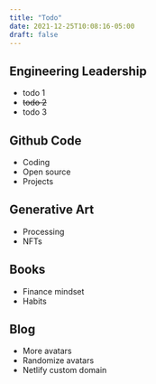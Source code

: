 ```yaml
---
title: "Todo"
date: 2021-12-25T10:08:16-05:00
draft: false
---
```

## Engineering Leadership
* todo 1
* ~~todo 2~~
* todo 3
## Github Code
* Coding
* Open source
* Projects
## Generative Art
* Processing
* NFTs
## Books
* Finance mindset
* Habits
## Blog
* More avatars 
* Randomize avatars
* Netlify custom domain
